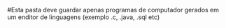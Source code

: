 #Esta pasta deve guardar apenas programas de computador gerados em um enditor de linguagens (exemplo .c, .java, .sql etc)
